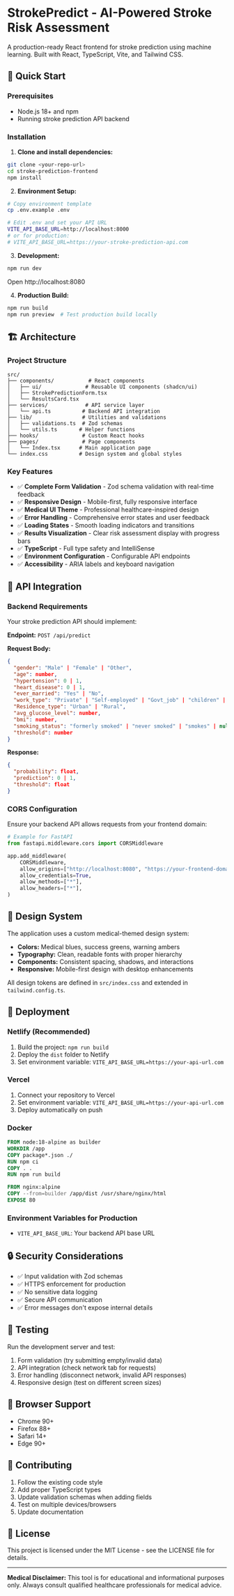 # StrokePredict - AI-Powered Stroke Risk Assessment

A production-ready React frontend for stroke prediction using machine learning. Built with React, TypeScript, Vite, and Tailwind CSS.

## 🚀 Quick Start

### Prerequisites
- Node.js 18+ and npm
- Running stroke prediction API backend

### Installation

1. **Clone and install dependencies:**
```bash
git clone <your-repo-url>
cd stroke-prediction-frontend
npm install
```

2. **Environment Setup:**
```bash
# Copy environment template
cp .env.example .env

# Edit .env and set your API URL
VITE_API_BASE_URL=http://localhost:8000
# or for production:
# VITE_API_BASE_URL=https://your-stroke-prediction-api.com
```

3. **Development:**
```bash
npm run dev
```
Open http://localhost:8080

4. **Production Build:**
```bash
npm run build
npm run preview  # Test production build locally
```

## 🏗️ Architecture

### Project Structure
```
src/
├── components/           # React components
│   ├── ui/              # Reusable UI components (shadcn/ui)
│   ├── StrokePredictionForm.tsx
│   └── ResultsCard.tsx
├── services/            # API service layer
│   └── api.ts          # Backend API integration
├── lib/                # Utilities and validations
│   ├── validations.ts  # Zod schemas
│   └── utils.ts       # Helper functions
├── hooks/              # Custom React hooks
├── pages/              # Page components
│   └── Index.tsx      # Main application page
└── index.css          # Design system and global styles
```

### Key Features
- ✅ **Complete Form Validation** - Zod schema validation with real-time feedback
- ✅ **Responsive Design** - Mobile-first, fully responsive interface
- ✅ **Medical UI Theme** - Professional healthcare-inspired design
- ✅ **Error Handling** - Comprehensive error states and user feedback
- ✅ **Loading States** - Smooth loading indicators and transitions
- ✅ **Results Visualization** - Clear risk assessment display with progress bars
- ✅ **TypeScript** - Full type safety and IntelliSense
- ✅ **Environment Configuration** - Configurable API endpoints
- ✅ **Accessibility** - ARIA labels and keyboard navigation

## 🔌 API Integration

### Backend Requirements
Your stroke prediction API should implement:

**Endpoint:** `POST /api/predict`

**Request Body:**
```json
{
  "gender": "Male" | "Female" | "Other",
  "age": number,
  "hypertension": 0 | 1,
  "heart_disease": 0 | 1,
  "ever_married": "Yes" | "No",
  "work_type": "Private" | "Self-employed" | "Govt_job" | "children" | "Never_worked",
  "Residence_type": "Urban" | "Rural",
  "avg_glucose_level": number,
  "bmi": number,
  "smoking_status": "formerly smoked" | "never smoked" | "smokes" | null,
  "threshold": number
}
```

**Response:**
```json
{
  "probability": float,
  "prediction": 0 | 1,
  "threshold": float
}
```

### CORS Configuration
Ensure your backend API allows requests from your frontend domain:
```python
# Example for FastAPI
from fastapi.middleware.cors import CORSMiddleware

app.add_middleware(
    CORSMiddleware,
    allow_origins=["http://localhost:8080", "https://your-frontend-domain.com"],
    allow_credentials=True,
    allow_methods=["*"],
    allow_headers=["*"],
)
```

## 🎨 Design System

The application uses a custom medical-themed design system:

- **Colors:** Medical blues, success greens, warning ambers
- **Typography:** Clean, readable fonts with proper hierarchy
- **Components:** Consistent spacing, shadows, and interactions
- **Responsive:** Mobile-first design with desktop enhancements

All design tokens are defined in `src/index.css` and extended in `tailwind.config.ts`.

## 🚀 Deployment

### Netlify (Recommended)
1. Build the project: `npm run build`
2. Deploy the `dist` folder to Netlify
3. Set environment variable: `VITE_API_BASE_URL=https://your-api-url.com`

### Vercel
1. Connect your repository to Vercel
2. Set environment variable: `VITE_API_BASE_URL=https://your-api-url.com`
3. Deploy automatically on push

### Docker
```dockerfile
FROM node:18-alpine as builder
WORKDIR /app
COPY package*.json ./
RUN npm ci
COPY . .
RUN npm run build

FROM nginx:alpine
COPY --from=builder /app/dist /usr/share/nginx/html
EXPOSE 80
```

### Environment Variables for Production
- `VITE_API_BASE_URL`: Your backend API base URL

## 🔒 Security Considerations

- ✅ Input validation with Zod schemas
- ✅ HTTPS enforcement for production
- ✅ No sensitive data logging
- ✅ Secure API communication
- ✅ Error messages don't expose internal details

## 🧪 Testing

Run the development server and test:
1. Form validation (try submitting empty/invalid data)
2. API integration (check network tab for requests)
3. Error handling (disconnect network, invalid API responses)
4. Responsive design (test on different screen sizes)

## 📱 Browser Support

- Chrome 90+
- Firefox 88+
- Safari 14+
- Edge 90+

## 🤝 Contributing

1. Follow the existing code style
2. Add proper TypeScript types
3. Update validation schemas when adding fields
4. Test on multiple devices/browsers
5. Update documentation

## 📄 License

This project is licensed under the MIT License - see the LICENSE file for details.

---

**Medical Disclaimer:** This tool is for educational and informational purposes only. Always consult qualified healthcare professionals for medical advice.